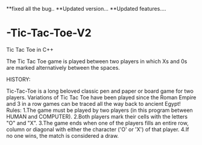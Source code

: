 
**fixed all the bug.. 
**Updated version...
**Updated features....

# -Tic-Tac-Toe-V2

Tic Tac Toe in C++

The Tic Tac Toe game is played between two players in which Xs and 0s are marked alternatively between the spaces.

HISTORY:

Tic-Tac-Toe is a long beloved classic pen and paper or board game for two players.
Variations of Tic Tac Toe have been played since the Roman Empire and 3 in a row 
games can be traced all the way back to ancient Egypt!
Rules: 1.The game must be played by two players (in this program between HUMAN and COMPUTER). 2.Both players mark their cells with the letters "O" and "X". 3.The game ends when one of the players fills an entire row, column or diagonal with either the character ('O' or 'X') of that player. 4.If no one wins, the match is considered a draw.


